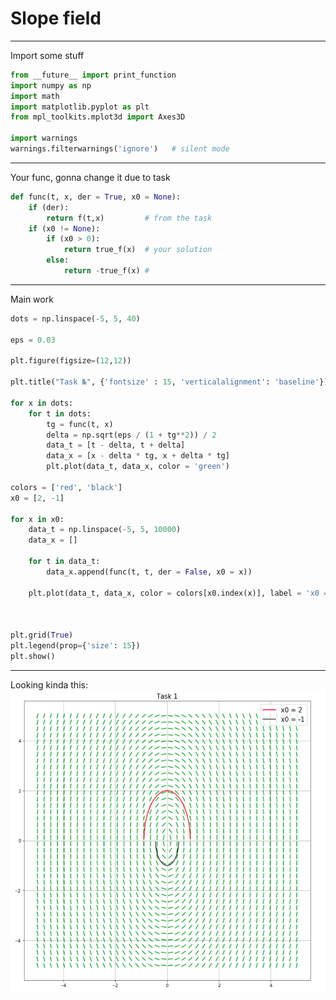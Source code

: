 # Slope field

---
Import some stuff
```python
from __future__ import print_function
import numpy as np
import math
import matplotlib.pyplot as plt
from mpl_toolkits.mplot3d import Axes3D

import warnings
warnings.filterwarnings('ignore')   # silent mode
```

---
Your func, gonna change it due to task
```python
def func(t, x, der = True, x0 = None):
    if (der):
        return f(t,x)         # from the task
    if (x0 != None):
        if (x0 > 0):
            return true_f(x)  # your solution
        else:
            return -true_f(x) #
```
---
Main work
```python
dots = np.linspace(-5, 5, 40)

eps = 0.03
 
plt.figure(figsize=(12,12))
    
plt.title("Task №", {'fontsize' : 15, 'verticalalignment': 'baseline'})
 
for x in dots:
    for t in dots:
        tg = func(t, x)
        delta = np.sqrt(eps / (1 + tg**2)) / 2
        data_t = [t - delta, t + delta]
        data_x = [x - delta * tg, x + delta * tg]
        plt.plot(data_t, data_x, color = 'green')
    
colors = ['red', 'black']
x0 = [2, -1]
        
for x in x0:
    data_t = np.linspace(-5, 5, 10000)
    data_x = []
            
    for t in data_t:
        data_x.append(func(t, t, der = False, x0 = x))
            
    plt.plot(data_t, data_x, color = colors[x0.index(x)], label = 'x0 = ' + str(x))
            
            
            
plt.grid(True)
plt.legend(prop={'size': 15})
plt.show()
```
---

Looking kinda this:
![](https://github.com/birshert/Differential-equations-HSE2019/blob/master/img/Sample%203.png)
